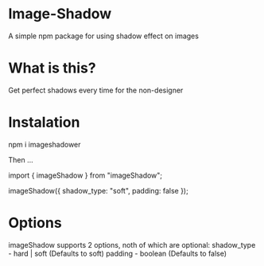 # Image-Shadow
A simple npm package for using shadow effect on images
# What is this?
Get perfect shadows every time for the non-designer
# Instalation
npm i imageshadower

Then ...

import { imageShadow } from "imageShadow";

imageShadow({
    shadow_type: "soft",
    padding: false
});
# Options
imageShadow supports 2 options, noth of which are optional:
shadow_type - hard | soft (Defaults to soft)
padding - boolean (Defaults to false)
